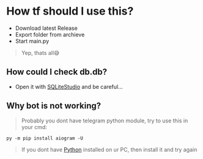 # How tf should I use this?
- Download latest Release
- Export folder from archieve
- Start main.py
> Yep, thats all😅

## How could I check db.db?
- Open it with [SQLiteStudio](https://sqlitestudio.pl/) and be careful...

## Why bot is not working?
> Probably you dont have telegram python module, try to use this in your cmd:
```
py -m pip install aiogram -U
```
> If you dont have [Python](https://www.python.org/downloads/) installed on ur PC, then install it and try again